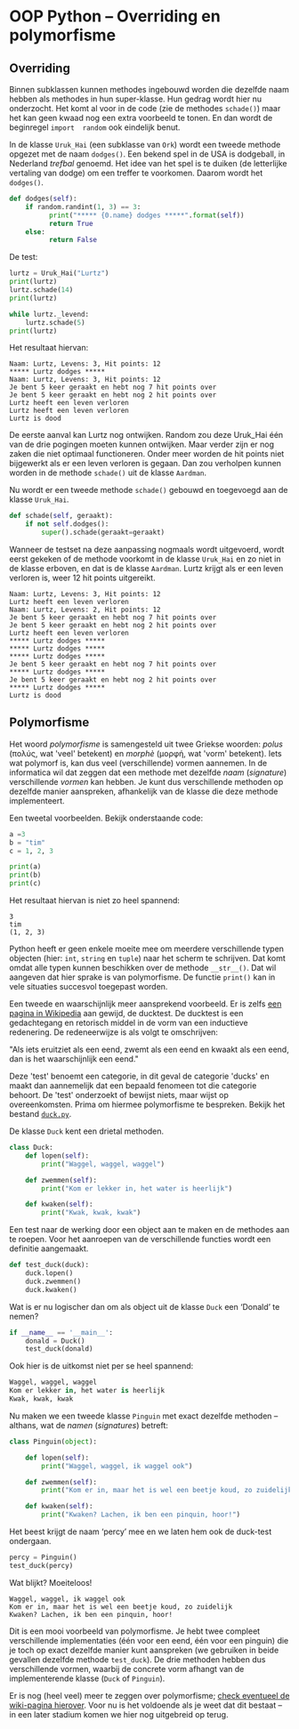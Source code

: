 # OOP Python – Overriding en polymorfisme

## Overriding

Binnen subklassen kunnen methodes ingebouwd worden die dezelfde naam hebben als methodes in hun super-klasse. Hun gedrag wordt hier nu onderzocht. Het komt al voor in de code (zie de methodes `schade()`) maar het kan geen kwaad nog een extra voorbeeld te tonen. En dan wordt de beginregel `import  random` ook eindelijk benut.

In de klasse `Uruk_Hai` (een subklasse van `Ork`) wordt een tweede methode opgezet met de naam `dodges()`. Een bekend spel in de USA is dodgeball, in Nederland *trefbal* genoemd. Het idee van het spel is te duiken (de letterlijke vertaling van dodge) om een treffer te voorkomen. Daarom wordt het `dodges()`.

```python
def dodges(self):
    if random.randint(1, 3) == 3:
          print("***** {0.name} dodges *****".format(self))
          return True
    else:
          return False    
```

De test:

```python
lurtz = Uruk_Hai("Lurtz")
print(lurtz)
lurtz.schade(14)
print(lurtz)

while lurtz._levend:
    lurtz.schade(5)
print(lurtz)
```

Het resultaat hiervan:

```shell
Naam: Lurtz, Levens: 3, Hit points: 12
***** Lurtz dodges *****
Naam: Lurtz, Levens: 3, Hit points: 12
Je bent 5 keer geraakt en hebt nog 7 hit points over
Je bent 5 keer geraakt en hebt nog 2 hit points over
Lurtz heeft een leven verloren
Lurtz heeft een leven verloren
Lurtz is dood
```

De eerste aanval kan Lurtz nog ontwijken. Random zou deze Uruk_Hai één van de drie pogingen moeten kunnen ontwijken. Maar verder zijn er nog zaken die niet optimaal functioneren. Onder meer worden de hit points niet bijgewerkt als er een leven verloren is gegaan. Dan zou verholpen kunnen worden in de methode `schade()` uit de klasse `Aardman`. 

Nu wordt er een tweede methode `schade()` gebouwd en toegevoegd aan de klasse `Uruk_Hai`.

```python
def schade(self, geraakt):
    if not self.dodges():
        super().schade(geraakt=geraakt) 
```

Wanneer de testset na deze aanpassing nogmaals wordt uitgevoerd, wordt eerst gekeken of de methode voorkomt in de klasse `Uruk_Hai` en zo niet in de klasse erboven, en dat is de klasse `Aardman`. Lurtz krijgt als er een leven verloren is, weer 12 hit points uitgereikt.

```shell 
Naam: Lurtz, Levens: 3, Hit points: 12
Lurtz heeft een leven verloren
Naam: Lurtz, Levens: 2, Hit points: 12
Je bent 5 keer geraakt en hebt nog 7 hit points over
Je bent 5 keer geraakt en hebt nog 2 hit points over
Lurtz heeft een leven verloren
***** Lurtz dodges *****
***** Lurtz dodges *****
***** Lurtz dodges *****
Je bent 5 keer geraakt en hebt nog 7 hit points over
***** Lurtz dodges *****
Je bent 5 keer geraakt en hebt nog 2 hit points over
***** Lurtz dodges *****
Lurtz is dood
```

## Polymorfisme

Het woord *polymorfisme* is samengesteld uit twee Griekse woorden: *polus* (πολύς, wat 'veel' betekent) en *morphè* (μορφή, wat 'vorm' betekent). Iets wat polymorf is, kan dus veel (verschillende) vormen aannemen. In de informatica wil dat zeggen dat een methode met dezelfde *naam* (*signature*) verschillende *vormen* kan hebben. Je kunt dus verschillende methoden op dezelfde manier aanspreken, afhankelijk van de klasse die deze methode implementeert.

Een tweetal voorbeelden. Bekijk onderstaande code:

```python
a =3
b = "tim"
c = 1, 2, 3

print(a)
print(b)
print(c)
```

Het resultaat hiervan is niet zo heel spannend:

```shell
3
tim
(1, 2, 3)
```

Python heeft er geen enkele moeite mee om meerdere verschillende typen objecten (hier: `int`, `string` en `tuple`) naar het scherm te schrijven. Dat komt omdat alle typen kunnen beschikken over de methode `__str__()`. Dat wil aangeven dat hier sprake is van polymorfisme. De functie `print()` kan in vele situaties succesvol toegepast worden.

Een tweede en waarschijnlijk meer aansprekend voorbeeld. Er is zelfs [een pagina in Wikipedia](https://nl.wikipedia.org/wiki/Duck-typing) aan gewijd, de ducktest. De ducktest is een gedachtegang en retorisch middel in de vorm van een inductieve redenering. De redeneerwijze is als volgt te omschrijven: 

"Als iets eruitziet als een eend, zwemt als een eend en kwaakt als een eend, dan is het waarschijnlijk een eend."

Deze 'test' benoemt een categorie, in dit geval de categorie 'ducks' en maakt dan aannemelijk dat een bepaald fenomeen tot die categorie behoort. De 'test' onderzoekt of bewijst niets, maar wijst op overeenkomsten. Prima om hiermee polymorfisme te bespreken. Bekijk het bestand [`duck.py`](../bestanden/ducks.py).

De klasse `Duck` kent een drietal methoden.

```python
class Duck: 
    def lopen(self):
        print("Waggel, waggel, waggel")

    def zwemmen(self):
        print("Kom er lekker in, het water is heerlijk")

    def kwaken(self):
        print("Kwak, kwak, kwak")
```

Een test naar de werking door een object aan te maken en de methodes aan te roepen. Voor het aanroepen van de verschillende functies wordt een definitie aangemaakt.

```python
def test_duck(duck):
    duck.lopen()
    duck.zwemmen()
    duck.kwaken()
```

Wat is er nu logischer dan om als object uit de klasse `Duck` een ‘Donald’ te nemen?

```python
if __name__ == '__main__':
    donald = Duck()
    test_duck(donald)
```

Ook hier is de uitkomst niet per se heel spannend:

```python
Waggel, waggel, waggel
Kom er lekker in, het water is heerlijk
Kwak, kwak, kwak
```

Nu maken we een tweede klasse `Pinguin` met exact dezelfde methoden – althans, wat de *namen* (*signatures*) betreft:

```python
class Pinguin(object):

    def lopen(self):
        print("Waggel, waggel, ik waggel ook")

    def zwemmen(self):
        print("Kom er in, maar het is wel een beetje koud, zo zuidelijk")

    def kwaken(self):
        print("Kwaken? Lachen, ik ben een pinquin, hoor!")
```

Het beest krijgt de naam ‘percy’ mee en we laten hem ook de duck-test ondergaan.

```python
percy = Pinguin()
test_duck(percy)
```

Wat blijkt? Moeiteloos!

```shell
Waggel, waggel, ik waggel ook
Kom er in, maar het is wel een beetje koud, zo zuidelijk
Kwaken? Lachen, ik ben een pinquin, hoor!
```

Dit is een mooi voorbeeld van polymorfisme. Je hebt twee compleet verschillende implementaties (één voor een eend, één voor een pinguin) die je toch op exact dezelfde manier kunt aanspreken (we gebruiken in beide gevallen dezelfde methode `test_duck`). De drie methoden hebben dus verschillende vormen, waarbij de concrete vorm afhangt van de implementerende klasse (`Duck` of `Pinguin`). 

Er is nog (heel veel) meer te zeggen over polymorfisme; [check eventueel de wiki-pagina hierover](https://nl.wikipedia.org/wiki/Polymorfisme_(informatica)). Voor nu is het voldoende als je weet dat dit bestaat – in een later stadium komen we hier nog uitgebreid op terug.
